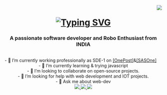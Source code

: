 <img align="right" src="https://visitor-badge.laobi.icu/badge?page_id=prashant-ksingh.prashant-ksingh" />

<h1 align="center">
   <a href="https://git.io/typing-svg"><img src="https://readme-typing-svg.herokuapp.com?font=Fira+Code&pause=1000&width=435&separator=%3C&lines=Hi%2BThere!%2B%F0%9F%91%8B;%2BI'm%2BPrashant+k+Singh!;" alt="Typing SVG" /></a>
</h1>

<h3 align="center">A passionate software developer and Robo Enthusiast from INDIA</h3>

<br/>
- 🔭 I’m currently working professionally as SDE-1 on <a href="https://onepost.sasone.in">[OnePost]</a>&<a href="https://www.sasone.in/">[SASOne]</a> <br/>
<div align="center">
         - 🌱 I’m currently learning & trying javascript <br/>
         - 👯 I’m looking to collaborate on open-source projects. <br/>
         - 🤔 I’m looking for help with web development and IOT projects. <br/>
         - 💬 Ask me about web-dev
</div>
<div align="center"> 
  <a href="mailto:prashantkumarsingh934@gmail.com">
    <img src="https://img.shields.io/badge/Gmail-333333?style=for-the-badge&logo=gmail&logoColor=red" />
  </a>
  <a href="https://www.linkedin.com/in/prashantksingh934" target="_blank">
    <img src="https://img.shields.io/badge/LinkedIn-0077B5?style=for-the-badge&logo=linkedin&logoColor=white" target="_blank" />
  </a>
  <a href="https://salesp07.github.io" target="_blank">
     <img src="https://img.shields.io/badge/Portfolio-FF5722?style=for-the-badge&logo=todoist&logoColor=white" target="_blank" /> <!-- sqlite, safari, google-chrome are other good icon options -->
  </a>
</div>

<!--
**prashant-ksingh/prashant-ksingh** is a ✨ _special_ ✨ repository because its `README.md` (this file) appears on your GitHub profile.

Here are some ideas to get you started:

- 🔭 I’m currently working on ...
- 🌱 I’m currently learning ...
- 👯 I’m looking to collaborate on ...
- 🤔 I’m looking for help with ...
- 💬 Ask me about ...
- 📫 How to reach me: ...
- 😄 Pronouns: ...
- ⚡ Fun fact: ...
-->

